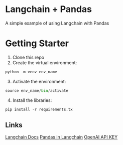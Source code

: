 # Langchain + Pandas

A simple example of using Langchain with Pandas

# Getting Starter
1. Clone this repo
2. Create the virtual environment: 
~~~python
python -m venv env_name
~~~
3. Activate the environment:
~~~python
source env_name/bin/activate
~~~
4. Install the libraries:
~~~python
pip install -r requirements.tx
~~~

## Links
[Langchain Docs](https://python.langchain.com/en/latest/index.html)
[Pandas in Langchain](https://python.langchain.com/en/latest/modules/agents/toolkits/examples/pandas.html)
[OpenAI API KEY](https://openai.com/blog/openai-api)
#
